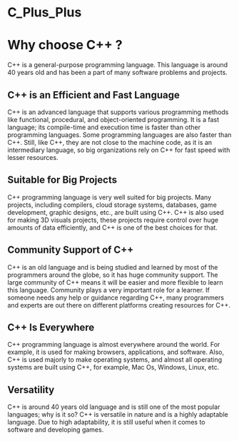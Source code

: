 # C_Plus_Plus

# Why choose C++ ?

C++ is a general-purpose programming language. This language is around 40 years old and has been a part of many software problems and projects.

## C++ is an Efficient and Fast Language  
C++ is an advanced language that supports various programming methods like functional, procedural, and object-oriented programming. It is a fast language; its compile-time and execution time is faster than other programming languages. Some programming languages are also faster than C++. Still, like C++, they are not close to the machine code, as it is an intermediary language, so big organizations rely on C++ for fast speed with lesser resources.

## Suitable for Big Projects  
C++ programming language is very well suited for big projects. Many projects, including compilers, cloud storage systems, databases, game development, graphic designs, etc., are built using C++. C++ is also used for making 3D visuals projects, these projects require control over huge amounts of data efficiently, and C++ is one of the best choices for that.

## Community Support of C++ 
C++ is an old language and is being studied and learned by most of the programmers around the globe, so it has huge community support. The large community of C++ means it will be easier and more flexible to learn this language. Community plays a very important role for a learner. If someone needs any help or guidance regarding C++, many programmers and experts are out there on different platforms creating resources for C++.

## C++ Is Everywhere
C++ programming language is almost everywhere around the world. For example, it is used for making browsers, applications, and software. Also, C++ is used majorly to make operating systems, and almost all operating systems are built using C++, for example, Mac Os, Windows, Linux, etc.  

## Versatility
C++ is around 40 years old language and is still one of the most popular languages; why is it so? C++ is versatile in nature and is a highly adaptable language. Due to high adaptability, it is still useful when it comes to software and developing games. 
